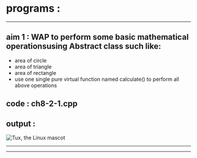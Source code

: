 # programs :
---
## aim 1 : WAP to perform some basic mathematical operationsusing Abstract class such like:
- area of circle
- area of triangle
- area of rectangle
- use one single pure virtual function named
calculate() to perform all above operations

## code : ch8-2-1.cpp

## output : 
 ![Tux, the Linux mascot](https://user-images.githubusercontent.com/114163927/210801586-7c7d3591-e549-47eb-a2fb-263d7b254f1a.png)

---
___
